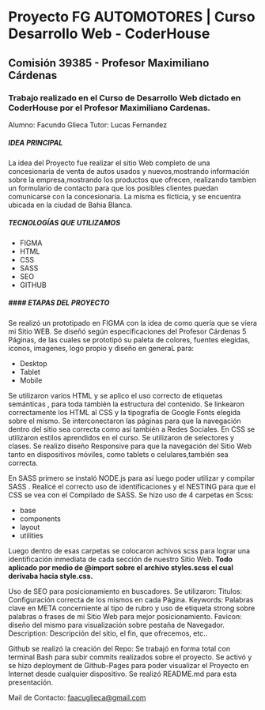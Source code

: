 # Proyecto FG AUTOMOTORES | Curso Desarrollo Web - CoderHouse
## Comisión 39385 - Profesor Maximiliano Cárdenas
### Trabajo realizado en el Curso de Desarrollo Web dictado en CoderHouse por el Profesor  Maximiliano Cardenas.

Alumno: Facundo Glieca
Tutor: Lucas Fernandez


##### IDEA PRINCIPAL
La idea del Proyecto fue realizar el sitio Web completo de una concesionaria de venta de autos usados y nuevos,mostrando información sobre la empresa,mostrando los productos que ofrecen, realizando tambien un formulario de contacto para que los posibles clientes puedan comunicarse con la concesionaria. La misma es ficticia, y se encuentra ubicada en la ciudad de Bahia Blanca.


##### TECNOLOGÍAS QUE UTILIZAMOS
- FIGMA
- HTML
- CSS
- SASS
- SEO
- GITHUB

##### #### ETAPAS DEL PROYECTO
Se realizó un prototipado en FIGMA con la idea de como quería que se viera mi Sitio WEB. Se diseñó según especificaciones del Profesor Cárdenas 5 Páginas, de las cuales se prototipó su paleta de colores, fuentes elegidas, iconos, imagenes, logo propio y diseño en generaL para:
- Desktop
- Tablet
- Mobile

Se utilizaron varios HTML y se aplico el uso correcto de etiquetas semánticas , para toda también la estructura del contenido.
Se linkearon correctamente los HTML al CSS y la tipografía de Google Fonts elegida sobre el mismo.
Se interconectaron las páginas para que la navegación dentro del sitio sea correcta como así también a Redes Sociales.
En CSS se utilizaron estilos aprendidos en el curso.
Se utilizaron de selectores y clases.
Se realizo diseño Responsive para que la navegación del Sitio Web tanto en dispositivos móviles, como tablets o celulares,también sea correcta.

En SASS primero se instaló NODE.js para así luego poder utilizar y compilar SASS . Realicé el correcto uso de identificaciones y el NESTING para que el CSS se vea con el Compilado de SASS. Se hizo uso de 4 carpetas en Scss:
- base
- components
- layout
- utilities

Luego dentro de esas carpetas se colocaron achivos scss para lograr una identificación inmediata de cada sección de nuestro Sitio Web. 
**Todo aplicado por medio de @import sobre el archivo styles.scss el cual derivaba hacia style.css.**

Uso de SEO para posicionamiento en buscadores. Se utilizaron:
Titulos: Configuración correcta de los mismos en cada Página.
Keywords: Palabras clave en META concerniente al tipo de rubro y uso de etiqueta strong sobre palabras o frases de mi Sitio Web para mejor posicionamiento.
Favicon: diseño del mismo para visualización sobre pestaña de Navegador.
Description: Descripción del sitio, el fin, que ofrecemos, etc..

Github se realizó la creación del Repo:
Se trabajó en forma total con terminal Bash para subir commits realizados sobre el proyecto.
Se activó y se hizo deployment de Github-Pages para poder visualizar el Proyecto en Internet desde cualquier dispositivo.
Se realizó README.md para esta presentación.

Mail de Contacto: faacuglieca@gmail.com